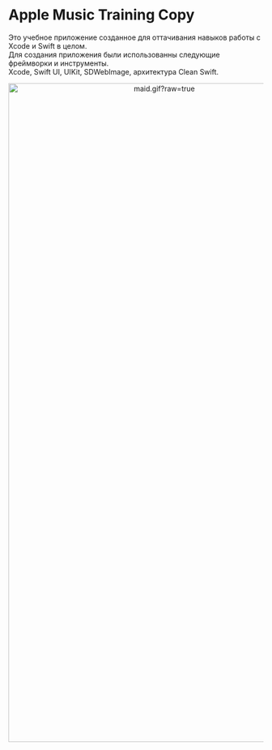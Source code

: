 # Apple Music Training Copy

Это учебное приложение созданное для оттачивания навыков работы с Xcode и Swift в целом.  
Для создания приложения были использованны следующие фреймворки и инструменты.  
Xcode, Swift UI, UIKit, SDWebImage, архитектура Clean Swift.

<div align="center">
  <img data-target="animated-image.replacedImage" alt="maid.gif?raw=true" class="AnimatedImagePlayer-animatedImage" src="https://github.com/Zimizig/AppleMusicTrainingCopy/blob/main/shortGif.gif" width="600" height="1300" style="display: block; opacity: 1;">
</div>
